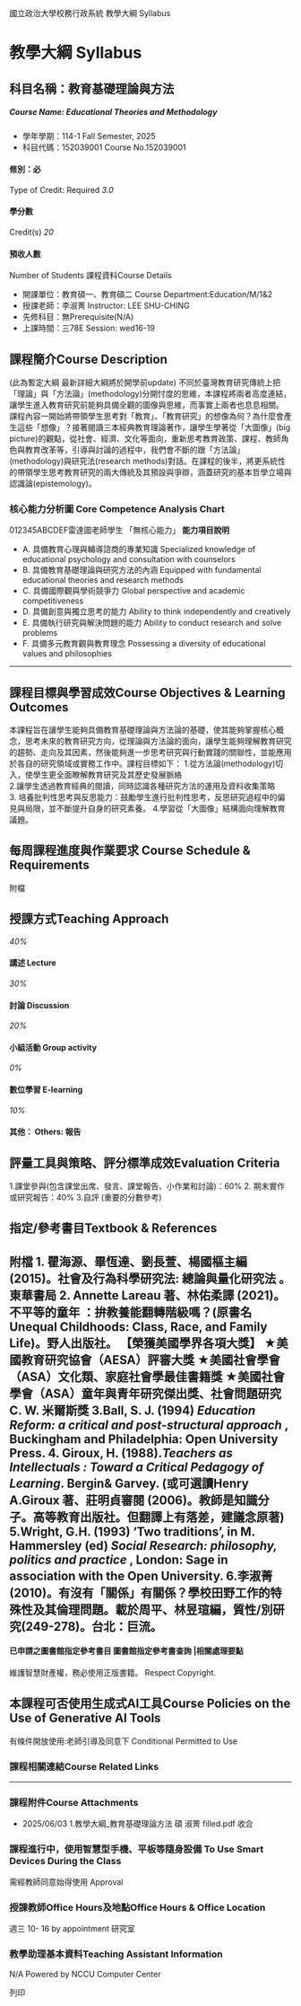 國立政治大學校務行政系統 教學大綱 Syllabus
# 教學大綱 Syllabus
##  科目名稱：教育基礎理論與方法 
#####  Course Name: Educational Theories and Methodology
  * 學年學期：114-1 Fall Semester, 2025 
  * 科目代碼：152039001 Course No.152039001


#### 修別：必
Type of Credit: Required 
_3.0_
#### 學分數
Credit(s)
_20_
#### 預收人數
Number of Students
課程資料Course Details
  * 開課單位：教育碩一、教育碩二 Course Department:Education/M/1&2 
  * 授課老師：李淑菁 Instructor: LEE SHU-CHING 
  * 先修科目：無Prerequisite(N/A)
  * 上課時間：三78E Session: wed16-19


##  課程簡介Course Description
(此為暫定大綱 最新詳細大綱將於開學前update)
不同於臺灣教育研究傳統上把「理論」與「方法論」(methodology)分開忖度的思維，本課程將兩者高度連結，讓學生進入教育研究前能夠具備全觀的圖像與思維，而事實上兩者也息息相關。
課程內容一開始將帶領學生思考對「教育」、「教育研究」的想像為何？為什麼會產生這些「想像」？接著閱讀三本經典教育理論著作，讓學生學著從「大圖像」(big picture)的觀點，從社會、經濟、文化等面向，重新思考教育政策、課程、教師角色與教育改革等，引導與討論的過程中，我們會不斷的跟「方法論」(methodology)與研究法(research methods)對話。在課程的後半，將更系統性的帶領學生思考教育研究的兩大傳統及其預設與爭辯，涵蓋研究的基本哲學立場與認識論(epistemology)。
###  核心能力分析圖 Core Competence Analysis Chart
012345ABCDEF雷達圖老師學生
「無核心能力」 
**能力項目說明**
  * A. 具備教育心理與輔導諮商的專業知識 Specialized knowledge of educational psychology and consultation with counselors
  * B. 具備教育基礎理論與研究方法的內涵 Equipped with fundamental educational theories and research methods
  * C. 具備國際觀與學術競爭力 Global perspective and academic competitiveness
  * D. 具備創意與獨立思考的能力 Ability to think independently and creatively
  * E. 具備執行研究與解決問題的能力 Ability to conduct research and solve problems
  * F. 具備多元教育觀與教育理念 Possessing a diversity of educational values and philosophies


* * *
##  課程目標與學習成效Course Objectives & Learning Outcomes 
本課程旨在讓學生能夠具備教育基礎理論與方法論的基礎，使其能夠掌握核心概念，思考未來的教育研究方向，從理論與方法論的面向，讓學生能夠理解教育研究的趨勢、走向及其因素，然後能夠進一步思考研究與行動實踐的關聯性，並能應用於各自的研究領域或實務工作中。課程目標如下：
1.從方法論(methodology)切入，使學生更全面瞭解教育研究及其歷史發展脈絡  
2.讓學生透過教育經典的閱讀，同時認識各種研究方法的運用及資料收集策略  
3. 培養批判性思考與反思能力：鼓勵學生進行批判性思考，反思研究過程中的偏見與局限，並不斷提升自身的研究素養。
4.學習從「大圖像」結構面向理解教育議題。
##  每周課程進度與作業要求 Course Schedule & Requirements
附檔
##  授課方式Teaching Approach
_40%_
####  講述 Lecture
_30%_
####  討論 Discussion
_20%_
####  小組活動 Group activity
_0%_
####  數位學習 E-learning
_10%_
####  其他： Others: 報告 
##  評量工具與策略、評分標準成效Evaluation Criteria
1.課堂參與(包含課堂出席、發言、課堂報告、小作業和討論)：60%
2. 期末實作或研究報告：40%
3.自評 (重要的分數參考)
##  指定/參考書目Textbook & References
附檔
**1.** 瞿海源、畢恆達、劉長萱、楊國樞主編 (2015)。**社會及行為科學研究法: 總論與量化研究法** 。東華書局 2. Annette Lareau 著、林佑柔譯 (2021)。**不平等的童年** ：拚教養能翻轉階級嗎？(原書名 Unequal Childhoods: Class, Race, and Family Life)。野人出版社。 【榮獲美國學界各項大獎】 ★美國教育研究協會（AESA）評審大獎 ★美國社會學會（ASA）文化類、家庭社會學最佳書籍獎 ★美國社會學會（ASA）童年與青年研究傑出獎、社會問題研究C. W. 米爾斯獎 3.Ball, S. J. (1994) _Education Reform: a critical and post-structural approach_ , Buckingham and Philadelphia: Open University Press. 4. Giroux, H. (1988)._Teachers as Intellectuals : Toward a Critical Pedagogy of Learning_. Bergin& Garvey. (或可選讀Henry A.Giroux 著、莊明貞審閱 (2006)。教師是知識分子。高等教育出版社。但翻譯上有落差，建議念原著) 5.Wright, G.H. (1993) ‘Two traditions’, in M. Hammersley (ed) _Social Research: philosophy, politics and practice_ , London: Sage in association with the Open University. 6.李淑菁 (2010)。有沒有「關係」有關係？學校田野工作的特殊性及其倫理問題。載於周平、林昱瑄編，**質性/別研究**(249-278)。台北：巨流。  
---  
####  已申請之圖書館指定參考書目  圖書館指定參考書查詢 |相關處理要點
維護智慧財產權，務必使用正版書籍。 Respect Copyright.
##  本課程可否使用生成式AI工具Course Policies on the Use of Generative AI Tools
有條件開放使用:老師引導及同意下 Conditional Permitted to Use 
###  課程相關連結Course Related Links
* * *
###  課程附件Course Attachments
  * 2025/06/03 1.教學大綱_教育基礎理論方法 碩 淑菁 filled.pdf  收合 


###  課程進行中，使用智慧型手機、平板等隨身設備 To Use Smart Devices During the Class
需經教師同意始得使用  Approval
###  授課教師Office Hours及地點Office Hours & Office Location
週三 10- 16
by appointment
研究室
###  教學助理基本資料Teaching Assistant Information
N/A
Powered by NCCU Computer Center
  
列印

